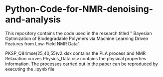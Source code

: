 # Python-Code-for-NMR-denoising-and-analysis
This repository contains the code used in the research titled " Bayesian Optimization of Biodegradable Polymers via Machine Learning Driven Features from Low-Field NMR Data". 


PKSP_Q84mse(25,40,55)v2.xlsx contains the PLA process and NMR Relaxation curves
Physics_Data.csv contains the physical properties information.
 The processes carried out in the paper can be reproduced by executing the .ipynb file
